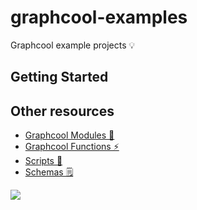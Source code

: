 # graphcool-examples

Graphcool example projects 💡

## Getting Started

## Other resources

* [Graphcool Modules 🎁](https://github.com/graphcool/modules)
* [Graphcool Functions ⚡️](https://github.com/graphcool-examples/functions)
* [Scripts 📝](https://github.com/graphcool-examples/scripts)
* [Schemas 🗒](https://github.com/graphcool-examples/schemas)

![](http://i.imgur.com/5RHR6Ku.png)
